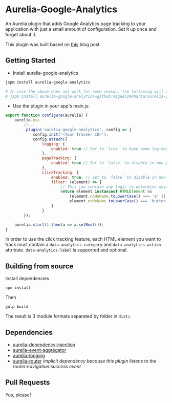 # Aurelia-Google-Analytics
An Aurelia plugin that adds Google Analytics page tracking to your application with just a small amount of configuration. Set it up once and forget about it.

This plugin was built based on [this](https://mjau-mjau.com/blog/ajax-universal-analytics/) blog post.

## Getting Started

* Install aurelia-google-analytics

```bash
jspm install aurelia-google-analytics

# In case the above does not work for some reason, the following will work:
# jspm install aurelia-google-analytics=github:miguelzakharia/aurelia-google-analytics
```

* Use the plugin in your app's main.js:

```javascript
export function configure(aurelia) {
    aurelia.use
        //...
        .plugin('aurelia-google-analytics', config => {
			config.init('<Your Tracker ID>');
			config.attach({
				logging: {
					enabled: true // Set to `true` to have some log messages appear in the browser console.
				},
				pageTracking: {
					enabled: true // Set to `false` to disable in non-production environments.
				},
				clickTracking: {
					enabled: true, // Set to `false` to disable in non-production environments.
					filter: (element) => {
						// This can contain any logic to determine which elements to track.
						return element instanceof HTMLElement &&
							(element.nodeName.toLowerCase() === 'a' ||
							element.nodeName.toLowerCase() === 'button');
					}
				}
		});

    aurelia.start().then(a => a.setRoot());
}
```

In order to use the click tracking feature, each HTML element you want to track must contain a `data-analytics-category` and `data-analytics-action` attribute. `data-analytics-label` is supported and optional.

## Building from source

Install dependencies

```shell
npm install
```

Then

```shell
gulp build
```

The result is 3 module formats separated by folder in `dist/`.

## Dependencies

* [aurelia-dependency-injection](https://github.com/aurelia/dependency-injection)
* [aurelia-event-aggregator](https://github.com/aurelia/event-aggregator)
* [aurelia-logging](https://github.com/aurelia/logging)
* [aurelia-router](https://github.com/aurelia/router) _implicit dependency because this plugin listens to the router:navigation:success event_

## Pull Requests

Yes, please!
